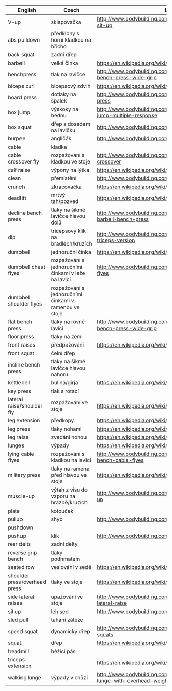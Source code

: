 | English | Czech | Link (Odkaz) |
| --- | --- | --- |
| V-up | sklapovačka | http://www.bodybuilding.com/exercises/detail/view/name/jackknife-sit-up |
| abs pulldown | předklony s horní kladkou na břicho |  |
| back squat | zadní dřep |  |
| barbell | velká činka | https://en.wikipedia.org/wiki/Barbell |
| benchpress | tlak na lavičce | http://www.bodybuilding.com/exercises/detail/view/name/barbell-bench-press-wide-grip |
| biceps curl | bicepsový zdvih | https://en.wikipedia.org/wiki/Biceps_curl |
| board press | dotlaky na špalek | http://www.bodybuilding.com/exercises/detail/view/name/board-press |
| box jump | výskoky na bednu | http://www.bodybuilding.com/exercises/detail/view/name/box-jump-multiple-response |
| box squat | dřep s dosedem na lavičku | http://www.bodybuilding.com/exercises/detail/view/name/box-squat |
| burpee | angličák | http://www.bodybuilding.com/exercises/detail/view/name/burpee |
| cable | kladka |  |
| cable crossover fly | rozpažování s kladkou ve stoje | http://www.bodybuilding.com/exercises/detail/view/name/cable-crossover |
| calf raise | výpony na lýtka | https://en.wikipedia.org/wiki/Calf_raises |
| clean | přemístění | http://www.bodybuilding.com/exercises/detail/view/name/clean |
| crunch | zkracovačka | https://en.wikipedia.org/wiki/Crunch_(exercise) |
| deadlift | mrtvý tah/pozved | https://en.wikipedia.org/wiki/Deadlift |
| decline bench press | tlaky na šikmé lavičce hlavou dolů | http://www.bodybuilding.com/exercises/detail/view/name/decline-barbell-bench-press |
| dip | tricepsový klik na bradlech/kruzích | http://www.bodybuilding.com/exercises/detail/view/name/dips-triceps-version |
| dumbbell | jednoruční činka | https://en.wikipedia.org/wiki/Dumbbell |
| dumbbell chest flyes | rozpažování s jednoručními činkami v leže na lavici | http://www.bodybuilding.com/exercises/detail/view/name/dumbbell-flyes |
| dumbbell shoulder flyes | rozpažování s jednoručními činkami v ramenou ve stoje |  |
| flat bench press | tlaky na rovné lavici | http://www.bodybuilding.com/exercises/detail/view/name/barbell-bench-press-wide-grip |
| floor press | tlaky na zemi |  |
| front raises | předpažování | https://en.wikipedia.org/wiki/Front_raise |
| front squat | čelní dřep |  |
| incline bench press | tlaky na šikmé lavičce hlavou nahoru |  |
| kettlebell | bulina/girja | https://en.wikipedia.org/wiki/Kettlebell |
| key press | tlak s rotací |  |
| lateral raise/shoulder fly | rozpažování ve stoje | https://en.wikipedia.org/wiki/Fly_(exercise)#Shoulder_fly |
| leg extension | předkopy | https://en.wikipedia.org/wiki/Leg_extension |
| leg press | tlaky nohami | https://en.wikipedia.org/wiki/Leg_press |
| leg raise | zvedání nohou | https://en.wikipedia.org/wiki/Leg_raise |
| lunges | výpady | https://en.wikipedia.org/wiki/Lunge_(exercise) |
| lying cable flyes | rozpažování s kladkou na lavici | http://www.bodybuilding.com/exercises/detail/view/name/flat-bench-cable-flyes |
| military press | tlaky na ramena před hlavou ve stoje | https://en.wikipedia.org/wiki/Military_press |
| muscle-up | výtah z visu do vzporu na hrazdě/kruzích | http://www.bodybuilding.com/exercises/detail/view/name/muscle-up |
| plate | kotouček |  |
| pullup | shyb | http://www.bodybuilding.com/exercises/detail/view/name/pullups |
| pushdown |  |  |
| pushup | klik | http://www.bodybuilding.com/exercises/detail/view/name/pushups |
| rear delts | zadní delty |  |
| reverse grip bench | tlaky podhmatem |  |
| seated row | veslování v sedě | https://en.wikipedia.org/wiki/Row_(weight-lifting) |
| shoulder press/overhead press | tlaky ve stoje | https://en.wikipedia.org/wiki/Overhead_press |
| side lateral raises | upažování ve stoje | http://www.bodybuilding.com/exercises/detail/view/name/side-lateral-raise |
| sit up | leh sed | http://www.bodybuilding.com/exercises/detail/view/name/sit-up |
| sled pull | tahání zátěže |  |
| speed squat | dynamický dřep | http://www.bodybuilding.com/exercises/detail/view/name/speed-squats |
| squat | dřep | https://en.wikipedia.org/wiki/Squat_(exercise) |
| treadmill | běžící pás |  |
| triceps extension |  | https://en.wikipedia.org/wiki/Lying_triceps_extensions |
| walking lunge | výpady v chůzi | http://www.bodybuilding.com/exercises/detail/view/name/walking-lunge-with-overhead-weight |
